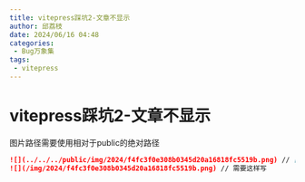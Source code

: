 ```yaml
---
title: vitepress踩坑2-文章不显示
author: 邱荔枝
date: 2024/06/16 04:48
categories:
 - Bug万象集
tags:
 - vitepress
---
```


# vitepress踩坑2-文章不显示

图片路径需要使用相对于public的绝对路径
```markdown
![](../../../public/img/2024/f4fc3f0e308b0345d20a16818fc5519b.png) // [!code error]
![](/img/2024/f4fc3f0e308b0345d20a16818fc5519b.png) // 需要这样写

```